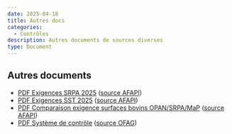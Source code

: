 ```yaml
---
date: 2025-04-18
title: Autres docs
categories:
  - Contrôles
description: Autres documents de sources diverses
type: Document
---
```


<h2>Autres documents</h2>

<ul>
  <li>
    <a href="../../fichiers/exigences_srpa_2025.pdf" target="_blank">PDF Exigences SRPA 2025</a>
    (<a href="https://www.afapi-fipo.ch/fileadmin/mr_afapi_fipo/user_upload/Documents/Prestations/SST-SRPA/Actuel/FR-Exigences_SRPA/1SRPA2025.pdf" target="_blank">source AFAPI</a>)
  </li>
  <li>
    <a href="../../fichiers/exigences_sst_2025.pdf" target="_blank">PDF Exigences SST 2025</a>
    (<a href="https://www.afapi-fipo.ch/fileadmin/mr_afapi_fipo/user_upload/Documents/Prestations/SST-SRPA/Actuel/FR-Exigences_SST/1SST2025.pdf" target="_blank">source AFAPI</a>)
  </li>
  <li>
    <a href="../../fichiers/surface_bovins.pdf" target="_blank">PDF Comparaison exigence surfaces bovins OPAN/SRPA/MaP</a>
    (<a href="https://www.afapi-fipo.ch/fileadmin/mr_afapi_fipo/user_upload/Documents/Prestations/SST-SRPA/Mise_au_paturage_-_MAP/FR-Instructions/Resume_normes_PA_-_SRPA.pdf" target="_blank">source AFAPI</a>)
  </li>
  <li>
    <a href="../../fichiers/système_de_contrôle.pdf" target="_blank">PDF Système de contrôle</a>
    (<a href="https://www.blw.admin.ch/fr/inscription-controles" target="_blank">source OFAG</a>)
  </li>
</ul>
